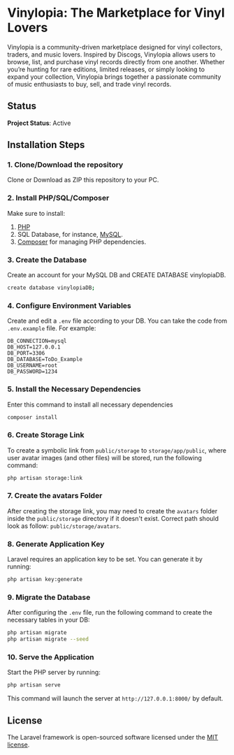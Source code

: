 # Vinylopia: The Marketplace for Vinyl Lovers

Vinylopia is a community-driven marketplace designed for vinyl collectors, traders, and music lovers. Inspired by Discogs, Vinylopia allows users to browse, list, and purchase vinyl records directly from one another. Whether you’re hunting for rare editions, limited releases, or simply looking to expand your collection, Vinylopia brings together a passionate community of music enthusiasts to buy, sell, and trade vinyl records.

## Status
**Project Status**: Active

## Installation Steps

### 1. Clone/Download the repository

Clone or Download as ZIP this repository to your PC.

### 2. Install PHP/SQL/Composer

Make sure to install:

1. [PHP](https://www.php.net/downloads.php)
2. SQL Database, for instance, [MySQL](https://dev.mysql.com/downloads/installer/).
3. [Composer](https://getcomposer.org/download/) for managing PHP dependencies.

### 3. Create the Database

Create an account for your MySQL DB and CREATE DATABASE vinylopiaDB.
```bash
create database vinylopiaDB;
```

### 4. Configure Environment Variables

Create and edit a ```.env``` file according to your DB. 
You can take the code from ```.env.example``` file. For example:
```
DB_CONNECTION=mysql
DB_HOST=127.0.0.1
DB_PORT=3306
DB_DATABASE=ToDo_Example
DB_USERNAME=root
DB_PASSWORD=1234
```

### 5. Install the Necessary Dependencies

Enter this command to install all necessary dependencies
```bash
composer install
```

### 6. Create Storage Link

To create a symbolic link from ```public/storage``` to ```storage/app/public```, where user avatar images (and other files) will be stored, run the following command:
```bash
php artisan storage:link
```

### 7. Create the avatars Folder
After creating the storage link, you may need to create the ```avatars``` folder inside the ```public/storage``` directory if it doesn't exist.
Correct path should look as follow: ```public/storage/avatars```.

### 8. Generate Application Key

Laravel requires an application key to be set. You can generate it by running:
```bash
php artisan key:generate
```
### 9. Migrate the Database

After configuring the ```.env``` file, run the following command to create the necessary tables in your DB:
```bash
php artisan migrate
php artisan migrate --seed
```

### 10. Serve the Application

Start the PHP server by running:
```bash
php artisan serve
```
This command will launch the server at ```http://127.0.0.1:8000/``` by default.

## License

The Laravel framework is open-sourced software licensed under the [MIT license](https://opensource.org/license/MIT).

